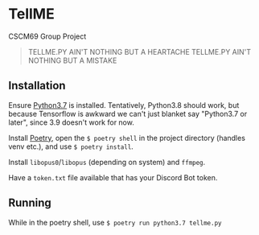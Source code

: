 # TellME
CSCM69 Group Project

> TELLME.PY
> AIN'T NOTHING BUT A HEARTACHE
> TELLME.PY
> AIN'T NOTHING BUT A MISTAKE

## Installation

Ensure [Python3.7](https://python.org/) is installed. Tentatively, Python3.8 should work, but because Tensorflow is awkward we can't just blanket say "Python3.7 or later", since 3.9 doesn't work for now.

Install [Poetry](https://python-poetry.org/), open the `$ poetry shell` in the project directory (handles venv etc.), and use `$ poetry install`.

Install `libopus0`/`libopus` (depending on system) and `ffmpeg`.

Have a `token.txt` file available that has your Discord Bot token.

## Running

While in the poetry shell, use `$ poetry run python3.7 tellme.py`
